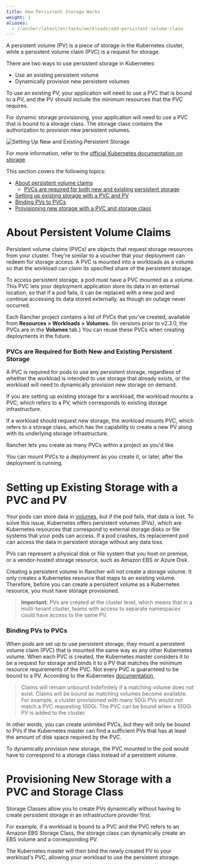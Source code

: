```yaml
---
title: How Persistent Storage Works
weight: 1
aliases:
  - /rancher/latest/en/tasks/workloads/add-persistent-volume-claim
---
```


A persistent volume (PV) is a piece of storage in the Kubernetes cluster, while a persistent volume claim (PVC) is a request for storage.

There are two ways to use persistent storage in Kubernetes:

- Use an existing persistent volume
- Dynamically provision new persistent volumes

To use an existing PV, your application will need to use a PVC that is bound to a PV, and the PV should include the minimum resources that the PVC requires.

For dynamic storage provisioning, your application will need to use a PVC that is bound to a storage class. The storage class contains the authorization to provision new persistent volumes.

![Setting Up New and Existing Persistent Storage]({{<baseurl>}}/img/rancher/rancher-storage.svg)

For more information, refer to the [official Kubernetes documentation on storage](https://kubernetes.io/docs/concepts/storage/volumes/)

This section covers the following topics:

- [About persistent volume claims](#about-persistent-volume-claims)
  - [PVCs are required for both new and existing persistent storage](#pvcs-are-required-for-both-new-and-existing-persistent-storage)
- [Setting up existing storage with a PVC and PV](#setting-up-existing-storage-with-a-pvc-and-pv)
 - [Binding PVs to PVCs](#binding-pvs-to-pvcs)
- [Provisioning new storage with a PVC and storage class](#provisioning-new-storage-with-a-pvc-and-storage-class)

# About Persistent Volume Claims

Persistent volume claims (PVCs) are objects that request storage resources from your cluster. They're similar to a voucher that your deployment can redeem for storage access. A PVC is mounted into a workloads as a volume so that the workload can claim its specified share of the persistent storage.

To access persistent storage, a pod must have a PVC mounted as a volume. This PVC lets your deployment application store its data in an external location, so that if a pod fails, it can be replaced with a new pod and continue accessing its data stored externally, as though an outage never occurred.

Each Rancher project contains a list of PVCs that you've created, available from **Resources > Workloads > Volumes.** (In versions prior to v2.3.0, the PVCs are in the **Volumes** tab.) You can reuse these PVCs when creating deployments in the future.

### PVCs are Required for Both New and Existing Persistent Storage

A PVC is required for pods to use any persistent storage, regardless of whether the workload is intended to use storage that already exists, or the workload will need to dynamically provision new storage on demand.

If you are setting up existing storage for a workload, the workload mounts a PVC, which refers to a PV, which corresponds to existing storage infrastructure.

If a workload should request new storage, the workload mounts PVC, which refers to a storage class, which has the capability to create a new PV along with its underlying storage infrastructure.

Rancher lets you create as many PVCs within a project as you'd like.

You can mount PVCs to a deployment as you create it, or later, after the deployment is running.

# Setting up Existing Storage with a PVC and PV

Your pods can store data in [volumes,](https://kubernetes.io/docs/concepts/storage/volumes/) but if the pod fails, that data is lost. To solve this issue, Kubernetes offers persistent volumes (PVs), which are Kubernetes resources that correspond to external storage disks or file systems that your pods can access. If a pod crashes, its replacement pod can access the data in persistent storage without any data loss.

PVs can represent a physical disk or file system that you host on premise, or a vendor-hosted storage resource, such as Amazon EBS or Azure Disk.

Creating a persistent volume in Rancher will not create a storage volume. It only creates a Kubernetes resource that maps to an existing volume. Therefore, before you can create a persistent volume as a Kubernetes resource, you must have storage provisioned.

> **Important:** PVs are created at the cluster level, which means that in a multi-tenant cluster, teams with access to separate namespaces could have access to the same PV.

### Binding PVs to PVCs

When pods are set up to use persistent storage, they mount a persistent volume claim (PVC) that is mounted the same way as any other Kubernetes volume. When each PVC is created, the Kubernetes master considers it to be a request for storage and binds it to a PV that matches the minimum resource requirements of the PVC. Not every PVC is guaranteed to be bound to a PV. According to the Kubernetes [documentation,](https://kubernetes.io/docs/concepts/storage/persistent-volumes/)

> Claims will remain unbound indefinitely if a matching volume does not exist. Claims will be bound as matching volumes become available. For example, a cluster provisioned with many 50Gi PVs would not match a PVC requesting 100Gi. The PVC can be bound when a 100Gi PV is added to the cluster.

In other words, you can create unlimited PVCs, but they will only be bound to PVs if the Kubernetes master can find a sufficient PVs that has at least the amount of disk space required by the PVC.

To dynamically provision new storage, the PVC mounted in the pod would have to correspond to a storage class instead of a persistent volume.

# Provisioning New Storage with a PVC and Storage Class

Storage Classes allow you to create PVs dynamically without having to create persistent storage in an infrastructure provider first.

For example, if a workload is bound to a PVC and the PVC refers to an Amazon EBS Storage Class, the storage class can dynamically create an EBS volume and a corresponding PV.

The Kubernetes master will then bind the newly created PV to your workload's PVC, allowing your workload to use the persistent storage.

